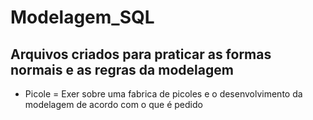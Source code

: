 # Modelagem_SQL

## Arquivos criados para praticar as formas normais e as regras da modelagem

* Picole = Exer sobre uma fabrica de picoles e o desenvolvimento da modelagem de acordo com o que é pedido

